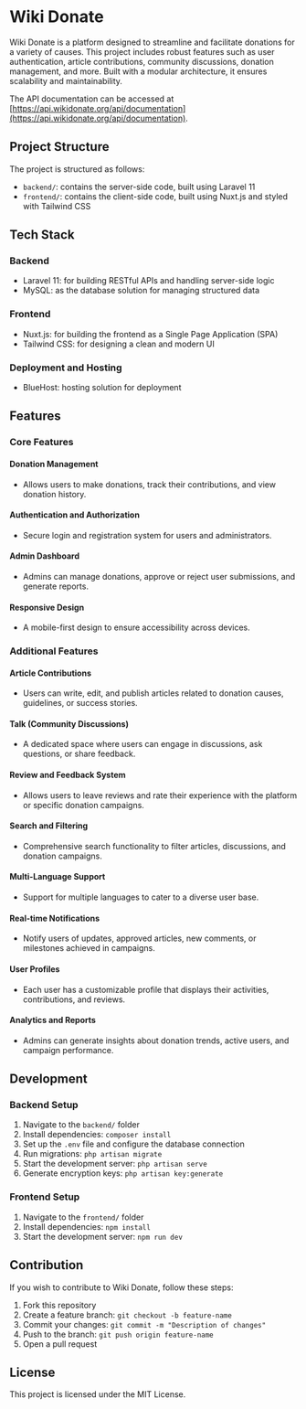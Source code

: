 # Wiki Donate

Wiki Donate is a platform designed to streamline and facilitate donations for a variety of causes. This project includes robust features such as user authentication, article contributions, community discussions, donation management, and more. Built with a modular architecture, it ensures scalability and maintainability.

The API documentation can be accessed at [https://api.wikidonate.org/api/documentation](https://api.wikidonate.org/api/documentation).

## Project Structure

The project is structured as follows:

- `backend/`: contains the server-side code, built using Laravel 11
- `frontend/`: contains the client-side code, built using Nuxt.js and styled with Tailwind CSS

## Tech Stack

### Backend

- Laravel 11: for building RESTful APIs and handling server-side logic
- MySQL: as the database solution for managing structured data

### Frontend

- Nuxt.js: for building the frontend as a Single Page Application (SPA)
- Tailwind CSS: for designing a clean and modern UI

### Deployment and Hosting

- BlueHost: hosting solution for deployment

## Features

### Core Features

#### Donation Management

- Allows users to make donations, track their contributions, and view donation history.

#### Authentication and Authorization

- Secure login and registration system for users and administrators.

#### Admin Dashboard

- Admins can manage donations, approve or reject user submissions, and generate reports.

#### Responsive Design

- A mobile-first design to ensure accessibility across devices.

### Additional Features

#### Article Contributions

- Users can write, edit, and publish articles related to donation causes, guidelines, or success stories.

#### Talk (Community Discussions)

- A dedicated space where users can engage in discussions, ask questions, or share feedback.

#### Review and Feedback System

- Allows users to leave reviews and rate their experience with the platform or specific donation campaigns.

#### Search and Filtering

- Comprehensive search functionality to filter articles, discussions, and donation campaigns.

#### Multi-Language Support

- Support for multiple languages to cater to a diverse user base.

#### Real-time Notifications

- Notify users of updates, approved articles, new comments, or milestones achieved in campaigns.

#### User Profiles

- Each user has a customizable profile that displays their activities, contributions, and reviews.

#### Analytics and Reports

- Admins can generate insights about donation trends, active users, and campaign performance.

## Development

### Backend Setup

1. Navigate to the `backend/` folder
2. Install dependencies: `composer install`
3. Set up the `.env` file and configure the database connection
4. Run migrations: `php artisan migrate`
5. Start the development server: `php artisan serve`
6. Generate encryption keys: `php artisan key:generate`

### Frontend Setup

1. Navigate to the `frontend/` folder
2. Install dependencies: `npm install`
3. Start the development server: `npm run dev`

## Contribution

If you wish to contribute to Wiki Donate, follow these steps:

1. Fork this repository
2. Create a feature branch: `git checkout -b feature-name`
3. Commit your changes: `git commit -m "Description of changes"`
4. Push to the branch: `git push origin feature-name`
5. Open a pull request

## License

This project is licensed under the MIT License.
